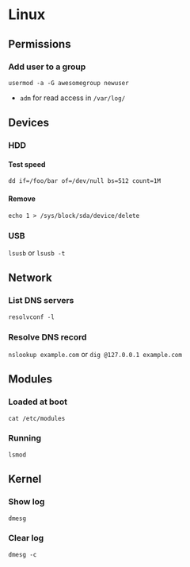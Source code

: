 # Linux

## Permissions

### Add user to a group

`usermod -a -G awesomegroup newuser`

* `adm` for read access in `/var/log/`

## Devices

### HDD

#### Test speed

`dd if=/foo/bar of=/dev/null bs=512 count=1M`

#### Remove 

`echo 1 > /sys/block/sda/device/delete`

### USB

`lsusb` or `lsusb -t`

## Network

### List DNS servers

`resolvconf -l`

### Resolve DNS record

`nslookup example.com`
or
`dig @127.0.0.1 example.com`

## Modules

### Loaded at boot

`cat /etc/modules`

### Running

`lsmod`

## Kernel

### Show log

`dmesg`

### Clear log

`dmesg -c`
